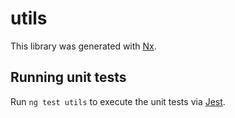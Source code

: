 # utils

This library was generated with [Nx](https://nx.dev).

## Running unit tests

Run `ng test utils` to execute the unit tests via [Jest](https://jestjs.io).
